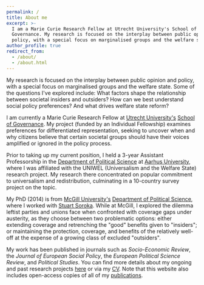 ```yaml
---
permalink: /
title: About me
excerpt: >-
  I am a Marie Curie Research Fellow at Utrecht University's School of
  Governance. My research is focused on the interplay between public opinion and
  policy, with a special focus on marginalised groups and the welfare state.
author_profile: true
redirect_from:
  - /about/
  - /about.html
---
```


My research is focused on the interplay between public opinion and policy, with a special focus on marginalised groups and the welfare state. Some of the questions I've explored include: What factors shape the relationship between societal insiders and outsiders? How can we best understand social policy preferences? And what drives welfare state reform?

I am currently a Marie Curie Research Fellow at [Utrecht University's](https://www.uu.nl/en/) [School of Governance](https://www.uu.nl/en/organisation/utrecht-university-school-of-governance). My project (funded by an Individual Fellowship) examines preferences for differentiated representation, seeking to uncover when and why citizens believe that certain societal groups should have their voices amplified or ignored in the policy process.

Prior to taking up my current position, I held a 3-year Assistant Professorship in the [Department of Political Science](http://ps.au.dk/en/) at [Aarhus University](http://au.dk/en/), where I was affiliated with the UNIWEL (Universalism and the Welfare State) research project. My research there concentrated on popular commitment to universalism and redistribution, culminating in a 10-country survey project on the topic.

My PhD (2014) is from [McGill University's](http://www.mcgill.ca/) [Department of Political Science](http://www.mcgill.ca/politicalscience/), where I worked with [Stuart Soroka](http://www.snsoroka.com). While at McGill, I explored the dilemma leftist parties and unions face when confronted with coverage gaps under austerity, as they choose between two problematic options: either extending coverage and retrenching the "good" benefits given to "insiders"; or maintaining the protection, coverage, and benefits of the relatively well-off at the expense of a growing class of excluded "outsiders".

My work has been published in journals such as _Socio-Economic Review_, the _Journal of European Social Policy_, the _European Political Science Review_, and _Political Studies_. You can find more details about my ongoing and past research projects [here](https://anthonykevins.github.io/research/) or via my [CV](http://anthonykevins.github.io/files/CV.pdf). Note that this website also includes open-access copies of all of my [publications](https://anthonykevins.github.io/publications/).
